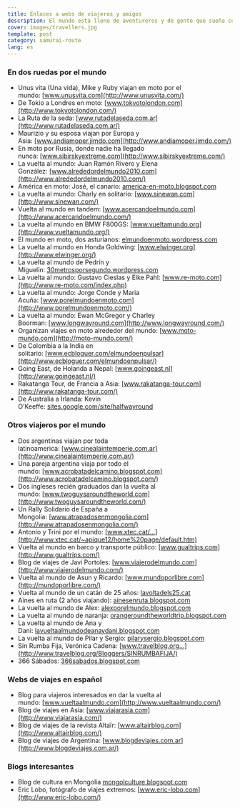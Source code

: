 ```yaml
---
title: Enlaces a webs de viajeros y amigos
description: El mundo está lleno de aventureros y de gente que sueña con descubrir nuevos mundos más allá de las fronteras
cover: images/travellers.jpg
template: post
category: samurai-route
lang: es
---
```


### En dos ruedas por el mundo

- Unus vita (Una vida), Mike y Ruby viajan en moto por el mundo: [www.unusvita.com](http://www.unusvita.com/)
- De Tokio a Londres en moto: [www.tokyotolondon.com](http://www.tokyotolondon.com/)
- La Ruta de la seda: [www.rutadelaseda.com.ar](http://www.rutadelaseda.com.ar/)
- Maurizio y su esposa viajan por Europa y Asia: [www.andiamoper.jimdo.com](http://www.andiamoper.jimdo.com/)
- En moto por Rusia, donde nadie ha llegado nunca: [www.sibirskyextreme.com](http://www.sibirskyextreme.com/)
- La vuelta al mundo: Juan Ramón Rivero y Elena González: [www.alrededordelmundo2010.com](http://www.alrededordelmundo2010.com/)
- América en moto: José, el canario: [america-en-moto.blogspot.com](http://america-en-moto.blogspot.com/)
- La vuelta al mundo: Charly en solitario: [www.sinewan.com](http://www.sinewan.com/)
- Vuelta al mundo en tandem: [www.acercandoelmundo.com](http://www.acercandoelmundo.com/)
- La vuelta al mundo en BMW F800GS: [www.vueltamundo.org](http://www.vueltamundo.org/)
- El mundo en moto, dos asturianos: [elmundoenmoto.wordpress.com](http://elmundoenmoto.wordpress.com/)
- La vuelta al mundo en Honda Goldwing: [www.elwinger.org](http://www.elwinger.org/)
- La vuelta al mundo de Pedrín y Miguelín: [30metrosporsegundo.wordpress.com](http://30metrosporsegundo.wordpress.com/)
- La vuelta al mundo: Gustavo Cieslas y Elke Pahl: [www.re-moto.com](http://www.re-moto.com/index.php)
- La vuelta al mundo: Jorge Conde y Maria Acuña: [www.porelmundoenmoto.com](http://www.porelmundoenmoto.com/)
- La vuelta al mundo: Ewan McGregor y Charley Boorman: [www.longwayround.com](http://www.longwayround.com/)
- Organizan viajes en moto alrededor del mundo: [www.moto-mundo.com](http://moto-mundo.com/)
- De Colombia a la India en solitario: [www.ecbloguer.com/elmundoenpulsar](http://www.ecbloguer.com/elmundoenpulsar/)
- Going East, de Holanda a Nepal: [www.goingeast.nl](http://www.goingeast.nl/)
- Rakatanga Tour, de Francia a Asia: [www.rakatanga-tour.com](http://www.rakatanga-tour.com/)
- De Australia a Irlanda: Kevin O’Keeffe: [sites.google.com/site/halfwayround](http://sites.google.com/site/halfwayround/)

### Otros viajeros por el mundo

- Dos argentinas viajan por toda latinoamerica: [www.cinealaintemperie.com.ar](http://www.cinealaintemperie.com.ar/)
- Una pareja argentina viaja por todo el mundo: [www.acrobatadelcamino.blogspot.com](http://www.acrobatadelcamino.blogspot.com/)
- Dos ingleses recién graduados dan la vuelta al mundo: [www.twoguysaroundtheworld.com](http://www.twoguysaroundtheworld.com/)
- Un Rally Solidario de España a Mongolia: [www.atrapadosenmongolia.com](http://www.atrapadosenmongolia.com/)
- Antonio y Trini por el mundo: [www.xtec.cat/…](http://www.xtec.cat/~apique12/home%20page/default.htm)
- Vuelta al mundo en barco y transporte público: [www.gualtrips.com](http://www.gualtrips.com/)
- Blog de viajes de Javi Portoles: [www.viajerodelmundo.com](http://www.viajerodelmundo.com/)
- Vuelta al mundo de Asun y Ricardo: [www.mundoporlibre.com](http://mundoporlibre.com/)
- Vuelta al mundo de un catán de 25 años: [lavoltadels25.cat](http://lavoltadels25.cat/)
- Aines en ruta (2 años viajando): [ainesenruta.blogspot.com](http://ainesenruta.blogspot.com/)
- La vuelta al mundo de Alex: [alexporelmundo.blogspot.com](http://alexporelmundo.blogspot.com/)
- La vuelta al mundo de naranja: [orangeroundtheworldtrip.blogspot.com](http://orangeroundtheworldtrip.blogspot.com/)
- La vuelta al mundo de Ana y Dani: [lavueltaalmundodeanaydani.blogspot.com](http://www.lavueltaalmundodeanaydani.blogspot.com/)
- La vuelta al mundo de Pilar y Sergio: [pilarysergio.blogspot.com](http://pilarysergio.blogspot.com/)
- Sin Rumba Fija, Verónica Cadena: [www.travelblog.org…](http://www.travelblog.org/Bloggers/SINRUMBAFIJA/)
- 366 Sábados: [366sabados.blogspot.com](http://366sabados.blogspot.com/)

### Webs de viajes en español

- Blog para viajeros interesados en dar la vuelta al mundo: [www.vueltaalmundo.com](http://www.vueltaalmundo.com/)
- Blog de viajes en Asia: [www.viajarasia.com](http://www.viajarasia.com/)
- Blog de viajes de la revista Altaïr: [www.altairblog.com](http://www.altairblog.com/)
- Blog de viajes de Argentina: [www.blogdeviajes.com.ar](http://www.blogdeviajes.com.ar/)

### Blogs interesantes

- Blog de cultura en Mongolia [mongolculture.blogspot.com](http://mongolculture.blogspot.com/)
- Eric Lobo, fotógrafo de viajes extremos: [www.eric-lobo.com](http://www.eric-lobo.com/)
